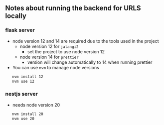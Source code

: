 
## Notes about running the backend for URLS locally

### flask server

- node version 12 and 14 are required due to the tools used in the project
  - node version 12 for `jalangi2`
    - set the project to use node version 12
  - node version 14 for `prettier`
    - version will change automatically to 14 when running prettier
- You can use `nvm` to manage node versions
```bash
   nvm install 12
   nvm use 12
```

### nestjs server

- needs node version 20
```bash
   nvm install 20
   nvm use 20
```
